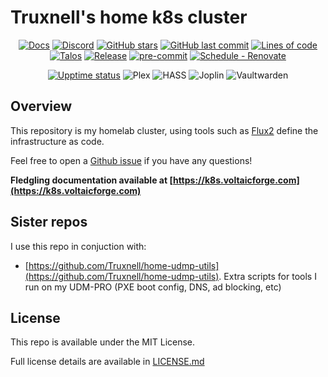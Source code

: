 # Truxnell's home k8s cluster

<div align="center">

[![Docs](https://img.shields.io/static/v1.svg?color=009688&labelColor=555555&logoColor=ffffff&style=for-the-badge&label=Cluster&message=Docs)](https://k8s.voltaicforge.com "Documentation for this repository.")
[![Discord](https://img.shields.io/discord/673534664354430999?color=7289da&label=DISCORD&style=for-the-badge&logo=discord)](https://discord.gg/sTMX7Vh "k8s at home Discord Community")
[![GitHub stars](https://img.shields.io/github/stars/Truxnell/home-cluster?color=green&style=for-the-badge)](https://github.com/Truxnell/home-cluster/stargazers "This repo star count")
[![GitHub last commit](https://img.shields.io/github/last-commit/Truxnell/home-cluster?color=purple&style=for-the-badge)](https://github.com/Truxnell/home-cluster/commits/main "Commit History")
[![Lines of code](https://img.shields.io/tokei/lines/github/Truxnell/home-cluster?style=for-the-badge)](https://github.com/Truxnell/home-cluster/graphs/contributors "Repo # lines of code")
[![Talos](https://img.shields.io/badge/OS-Talos-success?style=for-the-badge)](https://talos.dev "Talos OS")
[![Release](https://img.shields.io/github/v/release/Truxnell/home-cluster?style=for-the-badge)](https://github.com/Truxnell/home-cluster/releases "Repo releases")
[![pre-commit](https://img.shields.io/badge/pre--commit-enabled-brightgreen?logo=pre-commit&logoColor=white&style=for-the-badge&logo-pre-commit)](https://github.com/pre-commit/pre-commit "Precommit status")
[![Schedule - Renovate](https://img.shields.io/github/workflow/status/Truxnell/home-cluster/Schedule%20-%20Renovate?label=Renovate&logo=renovatebot&style=for-the-badge)](https://github.com/Truxnell/home-cluster/actions/workflows/schedule-renovate.yaml)

</div>

<div align="center">

[![Upptime status](https://img.shields.io/endpoint?label=Status%20page&style=for-the-badge&url=https%3A%2F%2Fraw.githubusercontent.com%2FTruxnell%2Fupptime%2Fmaster%2Fapi%2Fstatus%2Fuptime.json)](https://status.voltaicforge.com)
![Plex](https://img.shields.io/endpoint?label=Plex&logo=plex&style=for-the-badge&url=https%3A%2F%2Fraw.githubusercontent.com%2FTruxnell%2Fupptime%2Fmaster%2Fapi%2Fplex%2Fuptime.json)
![HASS](https://img.shields.io/endpoint?label=homeassistant&logo=homeassistant&style=for-the-badge&url=https%3A%2F%2Fraw.githubusercontent.com%2FTruxnell%2Fupptime%2Fmaster%2Fapi%2Fhome-assistant%2Fuptime.json)
![Joplin](https://img.shields.io/endpoint?label=Joplin&logo=joplin&style=for-the-badge&url=https%3A%2F%2Fraw.githubusercontent.com%2FTruxnell%2Fupptime%2Fmaster%2Fapi%2Fjoplin%2Fuptime.json)
![Vaultwarden](https://img.shields.io/endpoint?label=Vaultwarden&logo=bitwarden&style=for-the-badge&url=https%3A%2F%2Fraw.githubusercontent.com%2FTruxnell%2Fupptime%2Fmaster%2Fapi%2Fvaultwarden%2Fuptime.json)

</div>

## Overview

This repository is my homelab cluster, using tools such as [Flux2](https://github.com/fluxcd/flux2) define the infrastructure as code.

Feel free to open a [Github issue](https://github.com/Truxnell/home-cluster/issues/new) if you have any questions!

**Fledgling documentation available at [https://k8s.voltaicforge.com](https://k8s.voltaicforge.com)**


## Sister repos

I use this repo in conjuction with:

- [https://github.com/Truxnell/home-udmp-utils](https://github.com/Truxnell/home-udmp-utils).  Extra scripts for tools I run on my UDM-PRO (PXE boot config, DNS, ad blocking, etc)

## License

This repo is available under the MIT License.

Full license details are available in [LICENSE.md](LICENSE.md)
